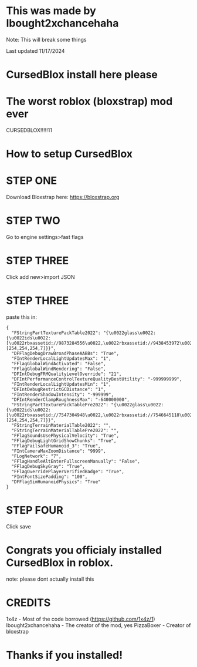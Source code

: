# This was made by Ibought2xchancehaha
Note: This will break some things

Last updated 11/17/2024

# CursedBlox install here please
# The worst roblox (bloxstrap) mod ever
CURSEDBLOX!!!!!11

# How to setup CursedBlox

# STEP ONE

Download Bloxstrap here:
https://bloxstrap.org

# STEP TWO

Go to engine settings>fast flags

# STEP THREE

Click add new>import JSON

# STEP THREE

paste this in:
```
{
  "FStringPartTexturePackTable2022": "{\u0022glass\u0022:{\u0022ids\u0022:[\u0022rbxassetid://9873284556\u0022,\u0022rbxassetid://9438453972\u0022],\u0022color\u0022:[254,254,254,7]}}",
  "DFFlagDebugDrawBroadPhaseAABBs": "True",
  "FIntRenderLocalLightUpdatesMax": "1",
  "FFlagGlobalWindActivated": "False",
  "FFlagGlobalWindRendering": "False",
  "DFIntDebugFRMQualityLevelOverride": "21",
  "DFIntPerformanceControlTextureQualityBestUtility": "-999999999",
  "FIntRenderLocalLightUpdatesMin": "1",
  "DFIntDebugRestrictGCDistance": "1",
  "FIntRenderShadowIntensity": "-999999",
  "DFIntRenderClampRoughnessMax": "-640000000",
  "FStringPartTexturePackTablePre2022": "{\u0022glass\u0022:{\u0022ids\u0022:[\u0022rbxassetid://7547304948\u0022,\u0022rbxassetid://7546645118\u0022],\u0022color\u0022:[254,254,254,7]}}",
  "FStringTerrainMaterialTable2022": "",
  "FStringTerrainMaterialTablePre2022": "",
  "FFlagSoundsUsePhysicalVelocity": "True",
  "FFlagDebugLightGridShowChunks": "True",
  "FFlagFailsafeHumanoid_3": "True",
  "FIntCameraMaxZoomDistance": "9999",
  "FLogNetwork": "7",
  "FFlagHandleAltEnterFullscreenManually": "False",
  "FFlagDebugSkyGray": "True",
  "FFlagOverridePlayerVerifiedBadge": "True",
  "FIntFontSizePadding": "100",
  "DFFlagSimHumanoidPhysics": "True"
}
```

# STEP FOUR

Click save

# Congrats you officialy installed CursedBlox in roblox.
note: please dont actually install this

# CREDITS

1x4z  - Most of the code borrowed (https://github.com/1x4z/1)
Ibought2xchancehaha - The creator of the mod, yes
PizzaBoxer - Creator of bloxstrap

# Thanks if you installed!


